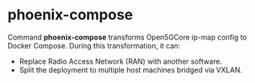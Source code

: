 # phoenix-compose

Command **phoenix-compose** transforms Open5GCore ip-map config to Docker Compose.
During this transformation, it can:

* Replace Radio Access Network (RAN) with another software.
* Split the deployment to multiple host machines bridged via VXLAN.

